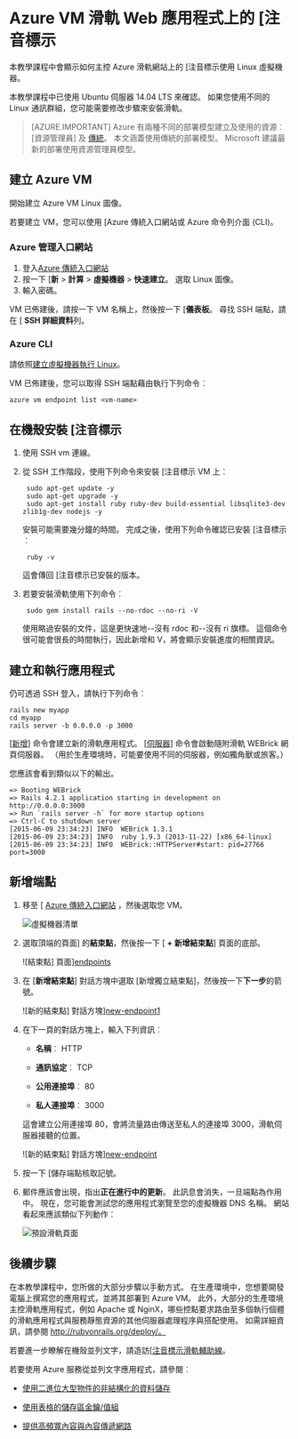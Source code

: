 <properties
    pageTitle="主控 Linux VM 滑軌網站上的 [注音標示 |Microsoft Azure"
    description="設定及裝載在滑軌型網站使用 Linux 虛擬機器 Azure [注音標示。"
    services="virtual-machines-linux"
    documentationCenter="ruby"
    authors="rmcmurray"
    manager="wpickett"
    editor=""
    tags="azure-service-management"/>

<tags
    ms.service="virtual-machines-linux"
    ms.workload="web"
    ms.tgt_pltfrm="vm-linux"
    ms.devlang="ruby"
    ms.topic="article"
    ms.date="08/11/2016"
    ms.author="robmcm"/>

# <a name="ruby-on-rails-web-application-on-an-azure-vm"></a>Azure VM 滑軌 Web 應用程式上的 [注音標示

本教學課程中會顯示如何主控 Azure 滑軌網站上的 [注音標示使用 Linux 虛擬機器。  

本教學課程中已使用 Ubuntu 伺服器 14.04 LTS 來確認。 如果您使用不同的 Linux 通訊群組，您可能需要修改步驟來安裝滑軌。

> [AZURE.IMPORTANT] Azure 有兩種不同的部署模型建立及使用的資源︰[資源管理員] 及 [傳統](../../../resource-manager-deployment-model.md)。  本文涵蓋使用傳統的部署模型。 Microsoft 建議最新的部署使用資源管理員模型。

## <a name="create-an-azure-vm"></a>建立 Azure VM

開始建立 Azure VM Linux 圖像。

若要建立 VM，您可以使用 [Azure 傳統入口網站或 Azure 命令列介面 (CLI)。

### <a name="azure-management-portal"></a>Azure 管理入口網站

1. 登入[Azure 傳統入口網站](http://manage.windowsazure.com)
2. 按一下 [**新** > **計算** > **虛擬機器** > **快速建立**。 選取 Linux 圖像。
3. 輸入密碼。

VM 已佈建後，請按一下 VM 名稱上，然後按一下 [**儀表板**。 尋找 SSH 端點，請在 [ **SSH 詳細資料**列。

### <a name="azure-cli"></a>Azure CLI

請依照[建立虛擬機器執行 Linux][vm-instructions]。

VM 已佈建後，您可以取得 SSH 端點藉由執行下列命令︰

    azure vm endpoint list <vm-name>  

## <a name="install-ruby-on-rails"></a>在機殼安裝 [注音標示

1. 使用 SSH vm 連線。

2. 從 SSH 工作階段，使用下列命令來安裝 [注音標示 VM 上︰

        sudo apt-get update -y
        sudo apt-get upgrade -y
        sudo apt-get install ruby ruby-dev build-essential libsqlite3-dev zlib1g-dev nodejs -y

    安裝可能需要幾分鐘的時間。 完成之後，使用下列命令確認已安裝 [注音標示︰

        ruby -v

    這會傳回 [注音標示已安裝的版本。

3. 若要安裝滑軌使用下列命令︰

        sudo gem install rails --no-rdoc --no-ri -V

    使用略過安裝的文件，這是更快速地--沒有 rdoc 和--沒有 ri 旗標。
    這個命令很可能會很長的時間執行，因此新增和 V，將會顯示安裝進度的相關資訊。

## <a name="create-and-run-an-app"></a>建立和執行應用程式

仍可透過 SSH 登入，請執行下列命令︰

    rails new myapp
    cd myapp
    rails server -b 0.0.0.0 -p 3000

[[新增](http://guides.rubyonrails.org/command_line.html#rails-new)] 命令會建立新的滑軌應用程式。 [[伺服器](http://guides.rubyonrails.org/command_line.html#rails-server)] 命令會啟動隨附滑軌 WEBrick 網頁伺服器。 （用於生產環境時，可能要使用不同的伺服器，例如獨角獸或旅客。）

您應該會看到類似以下的輸出。

    => Booting WEBrick
    => Rails 4.2.1 application starting in development on http://0.0.0.0:3000
    => Run `rails server -h` for more startup options
    => Ctrl-C to shutdown server
    [2015-06-09 23:34:23] INFO  WEBrick 1.3.1
    [2015-06-09 23:34:23] INFO  ruby 1.9.3 (2013-11-22) [x86_64-linux]
    [2015-06-09 23:34:23] INFO  WEBrick::HTTPServer#start: pid=27766 port=3000

## <a name="add-an-endpoint"></a>新增端點

1. 移至 [ [Azure 傳統入口網站][ management-portal] ，然後選取您 VM。

    ![虛擬機器清單][vmlist]

2. 選取頂端的頁面] 的**結束點**，然後按一下 [ **+ 新增結束點**] 頁面的底部。

    ![結束點] 頁面][endpoints]

3. 在 [**新增結束點**] 對話方塊中選取 [新增獨立結束點]，然後按一下**下一步**的箭號。

    ![新的結束點] 對話方塊][new-endpoint1]

3. 在下一頁的對話方塊上，輸入下列資訊︰

    * **名稱**︰ HTTP

    * **通訊協定**︰ TCP

    * **公用連接埠**︰ 80

    * **私人連接埠**︰ 3000

    這會建立公用連接埠 80，會將流量路由傳送至私人的連接埠 3000，滑軌伺服器接聽的位置。

    ![新的結束點] 對話方塊][new-endpoint]

4. 按一下 [儲存端點核取記號。

5. 郵件應該會出現，指出**正在進行中的更新**。 此訊息會消失，一旦端點為作用中。 現在，您可能會測試您的應用程式瀏覽至您的虛擬機器 DNS 名稱。 網站看起來應該類似下列動作︰

    ![預設滑軌頁面][default-rails-cloud]

## <a name="next-steps"></a>後續步驟

在本教學課程中，您所做的大部分步驟以手動方式。 在生產環境中，您想要開發電腦上撰寫您的應用程式，並將其部署到 Azure VM。 此外，大部分的生產環境主控滑軌應用程式，例如 Apache 或 NginX，哪些控點要求路由至多個執行個體的滑軌應用程式與服務靜態資源的其他伺服器處理程序與搭配使用。 如需詳細資訊，請參閱 http://rubyonrails.org/deploy/。

若要進一步瞭解在機殼並列文字，請造訪[[注音標示滑軌輔助線][rails-guides]。

若要使用 Azure 服務從並列文字應用程式，請參閱︰

* [使用二進位大型物件的非結構化的資料儲存][blobs]

* [使用表格的儲存區金鑰/值組][tables]

* [提供高頻寬內容與內容傳遞網路][cdn-howto]

<!-- WA.com links -->
[blobs]: ../../../storage/storage-ruby-how-to-use-blob-storage.md
[cdn-howto]: https://azure.microsoft.com/develop/ruby/app-services/
[management-portal]: https://manage.windowsazure.com/
[tables]: ../../../storage/storage-ruby-how-to-use-table-storage.md
[vm-instructions]: ../../virtual-machines-linux-classic-createportal.md

<!-- External Links -->
[rails-guides]: http://guides.rubyonrails.org/
[sqlite3]: http://www.sqlite.org/

<!-- Images -->

[default-rails-cloud]: ./media/virtual-machines-linux-classic-ruby-rails-web-app/basicrailscloud.png
[vmlist]: ./media/virtual-machines-linux-classic-ruby-rails-web-app/vmlist.png
[endpoints]: ./media/virtual-machines-linux-classic-ruby-rails-web-app/endpoints.png
[new-endpoint]: ./media/virtual-machines-linux-classic-ruby-rails-web-app/newendpoint.png
[new-endpoint1]: ./media/virtual-machines-linux-classic-ruby-rails-web-app/newendpoint1.png
